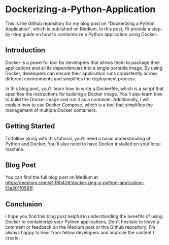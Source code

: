 # Dockerizing-a-Python-Application
This is the Github repository for my blog post on "Dockerizing a Python Application", which is published on Medium. In this post, I'll provide a step-by-step guide on how to containerize a Python application using Docker.

## Introduction
Docker is a powerful tool for developers that allows them to package their applications and all its dependencies into a single portable image. By using Docker, developers can ensure their application runs consistently across different environments and simplifies the deployment process.

In this blog post, you'll learn how to write a Dockerfile, which is a script that specifies the instructions for building a Docker image. You'll also learn how to build the Docker image and run it as a container. Additionally, I will explain how to use Docker Compose, which is a tool that simplifies the management of multiple Docker containers.

## Getting Started
To follow along with this tutorial, you'll need a basic understanding of Python and Docker. You'll also need to have Docker installed on your local machine.

## Blog Post
You can find the full blog post on Medium at https://medium.com/@i190426/dockerizing-a-python-application-f2a301f0591f.

## Conclusion
I hope you find this blog post helpful in understanding the benefits of using Docker to containerize your Python applications. Don't hesitate to leave a comment or feedback on the Medium post or this Github repository. I'm always happy to hear from fellow developers and improve the content I create.
